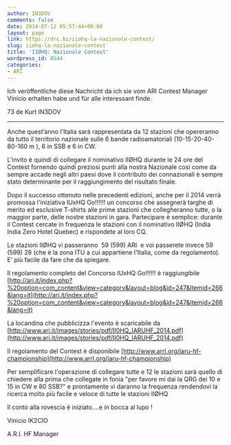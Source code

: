 ```yaml
---
author: IN3DOV
comments: false
date: 2014-07-12 05:57:44+00:00
layout: page
link: https://drc.bz/iiohq-la-nazionale-contest/
slug: iiohq-la-nazionale-contest
title: 'IIØHQ: Nazionale Contest'
wordpress_id: 8544
categories:
- ARI
---
```


Ich veröffentliche diese Nachricht da ich sie vom ARI Contest Manager Vinicio erhalten habe und für alle interessant finde.

73 de Kurt IN3DOV


******************


Anche quest’anno l'Italia sarà rappresentata da 12 stazioni che opereranno da tutto il territorio nazionale sulle 6 bande radioamatoriali (10-15-20-40-80-160 m ), 6 in SSB e 6 in CW.

L'invito è quindi di collegare il nominativo IIØHQ durante le 24 ore del Contest fornendo quindi preziosi punti alla nostra Nazionale così come da sempre accade negli altri paesi dove il contributo dei connazionali è sempre stato determinante per il raggiungimento del risultato finale.

Dopo il successo ottenuto nelle precedenti edizioni, anche per il 2014 verrà promossa l'iniziativa IUxHQ Go!!!!!! un concorso che assegnerà targhe di merito ed esclusive T-shirts alle prime stazioni che collegheranno tutte, o la maggior parte, delle nostre stazioni in gara. Partecipare è semplice: durante il Contest cercate in frequenza le stazioni con il nominativo IIØHQ (India India Zero Hotel Quebec) e rispondete al loro CQ.

Le stazioni IIØHQ vi passeranno  59 (599) ARI  e voi passerete invece 59 (599) 28 (che è la zona ITU a cui appartiene l'Italia, come da regolamento). E’ più facile da fare che da spiegare.

Il regolamento completo del Concorso IUxHQ Go!!!!!! è raggiungibile [http://ari.it/index.php?%20option=com_content&view=category&layout=blog&id=247&Itemid=266&lang=it](http://ari.it/index.php?%20option=com_content&view=category&layout=blog&id=247&Itemid=266&lang=it)

La locandina che pubblicizza l'evento è scaricabile da [http://www.ari.it/images/stories/pdf/II0HQ_IARUHF_2014.pdf](http://www.ari.it/images/stories/pdf/II0HQ_IARUHF_2014.pdf)

Il regolamento del Contest è disponibile [http://www.arrl.org/iaru-hf-championship](http://www.arrl.org/iaru-hf-championship)

Per semplificare l'operazione di collegare tutte e 12 le stazioni sarà quello di chiedere alla prima che collegate in fonia "per favore mi dai la QRG dei 10 e 15 in CW e 80 SSB?" e prontamente vi daranno la frequenza rendendovi la ricerca molto più facile e veloce di tutte le stazioni IIØHQ

Il conto alla rovescia è iniziato....e in bocca al lupo !

Vinicio IK2CIO

A.R.I. HF Manager
